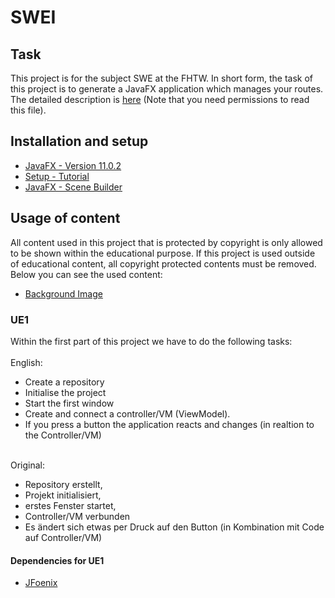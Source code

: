 # SWEI
## Task
This project is for the subject SWE at the FHTW. 
In short form, the task of this project is to generate a JavaFX application
which manages your routes. <br>
The detailed description is [here](https://moodle.technikum-wien.at/pluginfile.php/957944/mod_resource/content/0/TourPlanner_exercise_2021_03_08.pdf) 
(Note that you need permissions to read this file).

## Installation and setup
* [JavaFX - Version 11.0.2](https://gluonhq.com/products/javafx/)
* [Setup - Tutorial](https://www.jetbrains.com/help/idea/javafx.html)
* [JavaFX - Scene Builder](https://gluonhq.com/products/scene-builder/)

## Usage of content
All content used in this project that is protected by copyright 
is only allowed to be shown within the educational purpose. 
If this project is used outside of educational content, all copyright protected
contents must be removed. Below you can see the used content:
* [Background Image](https://wallpaperaccess.com/full/1825306.jpg)


### UE1
Within the first part of this project we have to do the following tasks:
<br><br>English:<br>
* Create a repository 
* Initialise the project 
* Start the first window 
* Create and connect a controller/VM (ViewModel).
* If you press a button the application reacts and changes (in realtion to the Controller/VM)

<br>Original:<br>
* Repository erstellt, 
* Projekt initialisiert, 
* erstes Fenster startet, 
* Controller/VM verbunden
* Es ändert sich etwas per Druck auf den Button (in Kombination mit Code auf Controller/VM)

#### Dependencies for UE1
 * [JFoenix](https://github.com/sshahine/JFoenix)